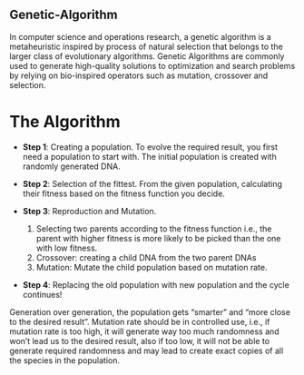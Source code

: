 ## Genetic-Algorithm

In computer science and operations research, a genetic algorithm is a metaheuristic inspired by process of natural selection that belongs to the larger class of evolutionary algorithms. Genetic Algorithms are commonly used to generate high-quality solutions to optimization and search problems by relying on bio-inspired operators such as mutation, crossover and selection.

# The Algorithm

  - **Step 1**: Creating a population. To evolve the required result, you first need a population to start with. The initial population is created with randomly generated DNA.
  - **Step 2**: Selection of the fittest. From the given population, calculating their fitness based on the fitness function you decide.
  - **Step 3**: Reproduction and Mutation.
     1. Selecting two parents according to the fitness function i.e., the parent with higher fitness is more likely to be picked than the one with low fitness.
     2. Crossover: creating a child DNA from the two parent DNAs
     3. Mutation: Mutate the child population based on mutation rate.

  - **Step 4**: Replacing the old population with new population and the cycle continues!

Generation over generation, the population gets “smarter” and “more close to the desired result”. Mutation rate should be in controlled use, i.e., if mutation rate is too high, it will generate way too much randomness and won’t lead us to the desired result, also if too low, it will not be able to generate required randomness and may lead to create exact copies of all the species in the population.
